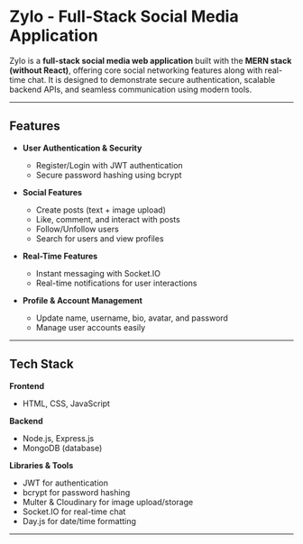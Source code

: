 # Zylo - Full-Stack Social Media Application

Zylo is a **full-stack social media web application** built with the **MERN stack (without React)**, offering core social networking features along with real-time chat. It is designed to demonstrate secure authentication, scalable backend APIs, and seamless communication using modern tools.

---

## Features

- **User Authentication & Security**
  - Register/Login with JWT authentication
  - Secure password hashing using bcrypt

- **Social Features**
  - Create posts (text + image upload)
  - Like, comment, and interact with posts
  - Follow/Unfollow users
  - Search for users and view profiles

- **Real-Time Features**
  - Instant messaging with Socket.IO
  - Real-time notifications for user interactions

- **Profile & Account Management**
  - Update name, username, bio, avatar, and password
  - Manage user accounts easily

---

## Tech Stack

**Frontend**
- HTML, CSS, JavaScript  

**Backend**
- Node.js, Express.js  
- MongoDB (database)

**Libraries & Tools**
- JWT for authentication  
- bcrypt for password hashing  
- Multer & Cloudinary for image upload/storage  
- Socket.IO for real-time chat  
- Day.js for date/time formatting  

---

